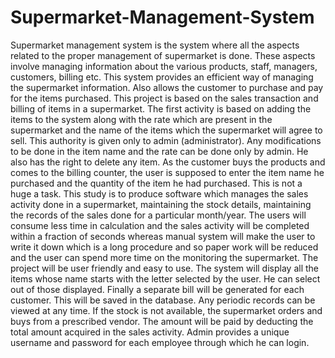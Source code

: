 # Supermarket-Management-System
Supermarket management system is the system where all the aspects related to the proper management of supermarket is done. These aspects involve managing information about the various products, staff, managers, customers, billing etc. This system provides an efficient way of managing the supermarket information. Also allows the customer to purchase and pay for the items purchased. This project is based on the sales transaction and billing of items in a supermarket. The first activity is based on adding the items to the system along with the rate which are present in the supermarket and the name of the items which the supermarket will agree to sell. This authority is given only to admin (administrator). Any modifications to be done in the item name and the rate can be done only by admin. He also has the right to delete any item. As the customer buys the products and comes to the billing counter, the user is supposed to enter the item name he purchased and the quantity of the item he had purchased. This is not a huge a task. This study is to produce software which manages the sales activity done in a supermarket, maintaining the stock details, maintaining the records of the sales done for a particular month/year. The users will consume less time in calculation and the sales activity will be completed within a fraction of seconds whereas manual system will make the user to write it down which is a long procedure and so paper work will be reduced and the user can spend more time on the monitoring the supermarket. The project will be user friendly and easy to use. The system will display all the items whose name starts with the letter selected by the user. He can select out of those displayed. Finally a separate bill will be generated for each customer. This will be saved in the database. Any periodic records can be viewed at any time. If the stock is not available, the supermarket orders and buys from a prescribed vendor. The amount will be paid by deducting the total amount acquired in the sales activity. Admin provides a unique username and password for each employee through which he can login. 
